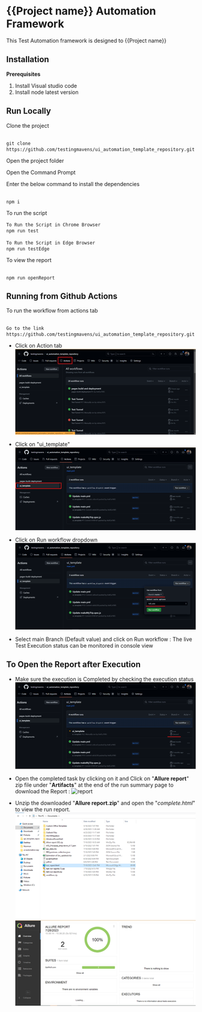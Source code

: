 # {{Project name}} Automation Framework

This Test Automation framework is designed to {{Project name}}

## Installation

**Prerequisites**

1.  Install Visual studio code
2.  Install node latest version

## Run Locally

Clone the project

```

git clone https://github.com/testingmavens/ui_automation_template_repository.git

```

Open the project folder

Open the Command Prompt

Enter the below command to install the dependencies

```

npm i

```

To run the script 

```
To Run the Script in Chrome Browser
npm run test 
 
To Run the Script in Edge Browser
npm run testEdge 

```

To view the report

```

npm run openReport

```

## Running from Github Actions

To run the workflow from actions tab

```

Go to the link https://github.com/testingmavens/ui_automation_template_repository.git

```

-   Click on Action tab ![action_tab](./assets/actions.png)

-   Click on "ui_template" ![WebdriverIO_CI](./assets/select_workflow.png)

-   Click on Run workflow dropdown ![run_workflow](./assets/run_workflow.png)

-   Select main Branch (Default value) and click on Run workflow : The live Test Execution status can be
    monitored in console view

## To Open the Report after Execution

-   Make sure the execution is Completed by checking the execution status ![status](./assets/execution_status.png)

-   Open the completed task by clicking on it and Click on "**Allure report**" zip file under "**Artifacts**" at the end of the run summary page to download the Report : ![report](./assets/runreport.png)

-   Unzip the downloaded "**Allure report.zip**" and open the "_complete.html_" to view
    the run report. ![final_report](./assets/final_report.png)
    ![allure_report](./assets/allure_report.png)
